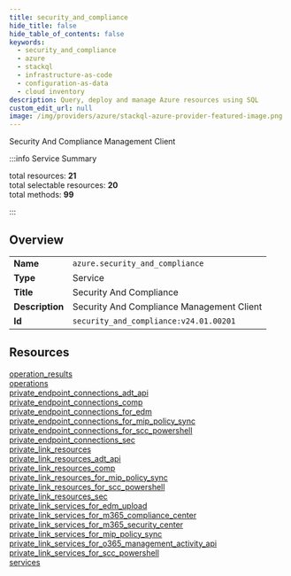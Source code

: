 ```yaml
---
title: security_and_compliance
hide_title: false
hide_table_of_contents: false
keywords:
  - security_and_compliance
  - azure
  - stackql
  - infrastructure-as-code
  - configuration-as-data
  - cloud inventory
description: Query, deploy and manage Azure resources using SQL
custom_edit_url: null
image: /img/providers/azure/stackql-azure-provider-featured-image.png
---
```

Security And Compliance Management Client  
    
:::info Service Summary

<div class="row">
<div class="providerDocColumn">
<span>total resources:&nbsp;<b>21</b></span><br />
<span>total selectable resources:&nbsp;<b>20</b></span><br />
<span>total methods:&nbsp;<b>99</b></span><br />
</div>
</div>

:::

## Overview
<table><tbody>
<tr><td><b>Name</b></td><td><code>azure.security_and_compliance</code></td></tr>
<tr><td><b>Type</b></td><td>Service</td></tr>
<tr><td><b>Title</b></td><td>Security And Compliance</td></tr>
<tr><td><b>Description</b></td><td>Security And Compliance Management Client</td></tr>
<tr><td><b>Id</b></td><td><code>security_and_compliance:v24.01.00201</code></td></tr>
</tbody></table>

## Resources
<div class="row">
<div class="providerDocColumn">
<a href="/providers/azure/security_and_compliance/operation_results/">operation_results</a><br />
<a href="/providers/azure/security_and_compliance/operations/">operations</a><br />
<a href="/providers/azure/security_and_compliance/private_endpoint_connections_adt_api/">private_endpoint_connections_adt_api</a><br />
<a href="/providers/azure/security_and_compliance/private_endpoint_connections_comp/">private_endpoint_connections_comp</a><br />
<a href="/providers/azure/security_and_compliance/private_endpoint_connections_for_edm/">private_endpoint_connections_for_edm</a><br />
<a href="/providers/azure/security_and_compliance/private_endpoint_connections_for_mip_policy_sync/">private_endpoint_connections_for_mip_policy_sync</a><br />
<a href="/providers/azure/security_and_compliance/private_endpoint_connections_for_scc_powershell/">private_endpoint_connections_for_scc_powershell</a><br />
<a href="/providers/azure/security_and_compliance/private_endpoint_connections_sec/">private_endpoint_connections_sec</a><br />
<a href="/providers/azure/security_and_compliance/private_link_resources/">private_link_resources</a><br />
<a href="/providers/azure/security_and_compliance/private_link_resources_adt_api/">private_link_resources_adt_api</a><br />
<a href="/providers/azure/security_and_compliance/private_link_resources_comp/">private_link_resources_comp</a><br />
</div>
<div class="providerDocColumn">
<a href="/providers/azure/security_and_compliance/private_link_resources_for_mip_policy_sync/">private_link_resources_for_mip_policy_sync</a><br />
<a href="/providers/azure/security_and_compliance/private_link_resources_for_scc_powershell/">private_link_resources_for_scc_powershell</a><br />
<a href="/providers/azure/security_and_compliance/private_link_resources_sec/">private_link_resources_sec</a><br />
<a href="/providers/azure/security_and_compliance/private_link_services_for_edm_upload/">private_link_services_for_edm_upload</a><br />
<a href="/providers/azure/security_and_compliance/private_link_services_for_m365_compliance_center/">private_link_services_for_m365_compliance_center</a><br />
<a href="/providers/azure/security_and_compliance/private_link_services_for_m365_security_center/">private_link_services_for_m365_security_center</a><br />
<a href="/providers/azure/security_and_compliance/private_link_services_for_mip_policy_sync/">private_link_services_for_mip_policy_sync</a><br />
<a href="/providers/azure/security_and_compliance/private_link_services_for_o365_management_activity_api/">private_link_services_for_o365_management_activity_api</a><br />
<a href="/providers/azure/security_and_compliance/private_link_services_for_scc_powershell/">private_link_services_for_scc_powershell</a><br />
<a href="/providers/azure/security_and_compliance/services/">services</a><br />
</div>
</div>
